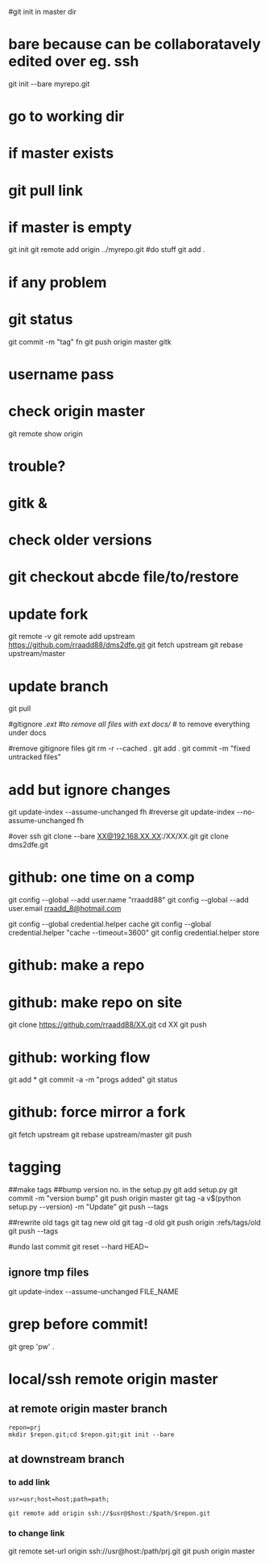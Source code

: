#git init in master dir
# bare because can be collaboratavely edited over eg. ssh
git init --bare myrepo.git 
# go to working dir
# if master exists
# git pull link
# if master is empty
git init
git remote add origin ../myrepo.git
#do stuff
git add .
# if any problem
# git status
git commit -m "tag" fn
git push origin master
gitk
# username pass
# check origin master
git remote show origin
# trouble?
# gitk &
# check older versions
# git checkout abcde file/to/restore

# update fork
git remote -v
git remote add upstream https://github.com/rraadd88/dms2dfe.git
git fetch upstream
git rebase upstream/master

# update branch
git pull

#gitignore 
*.ext #to remove all files with ext
docs/* # to remove everything under docs

#remove gitignore files
git rm -r --cached .
git add .
git commit -m "fixed untracked files"

# add but ignore changes
git update-index --assume-unchanged fh
#reverse
git update-index --no-assume-unchanged fh

#over ssh
git clone --bare XX@192.168.XX.XX:/XX/XX.git
git clone dms2dfe.git

# github: one time on a comp
git config --global --add user.name "rraadd88"
git config --global --add user.email rraadd_8@hotmail.com

git config --global credential.helper cache
git config --global credential.helper "cache --timeout=3600"
git config credential.helper store

# github: make a repo
# github: make repo on site
git clone https://github.com/rraadd88/XX.git
cd XX
git push

# github: working flow
git add *
git commit -a -m "progs added"
git status

# github: force mirror a fork

git fetch upstream
git rebase upstream/master
git push

# tagging

##make tags
##bump version no. in the setup.py
git add setup.py
git commit -m "version bump"
git push origin master
git tag -a v$(python setup.py --version) -m "Update"
git push --tags

##rewrite old tags
git tag new old
git tag -d old
git push origin :refs/tags/old
git push --tags

#undo last commit
git reset --hard HEAD~

## ignore tmp files
git update-index --assume-unchanged FILE_NAME

# grep before commit!
git grep 'pw' .

# local/ssh remote origin master

## at remote origin master branch 

```  
repon=prj
mkdir $repon.git;cd $repon.git;git init --bare
```

## at downstream branch

### to add link

```
usr=usr;host=host;path=path;

git remote add origin ssh://$usr@$host:/$path/$repon.git
```

### to change link

  git remote set-url origin ssh://usr@host:/path/prj.git
  git push origin master

